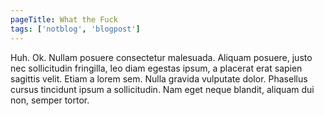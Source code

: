 ```yaml
---
pageTitle: What the Fuck
tags: ['notblog', 'blogpost']
---
```


Huh. Ok. Nullam posuere consectetur malesuada. Aliquam posuere, justo nec sollicitudin fringilla, leo diam egestas ipsum, a placerat erat sapien sagittis velit. Etiam a lorem sem. Nulla gravida vulputate dolor. Phasellus cursus tincidunt ipsum a sollicitudin. Nam eget neque blandit, aliquam dui non, semper tortor.